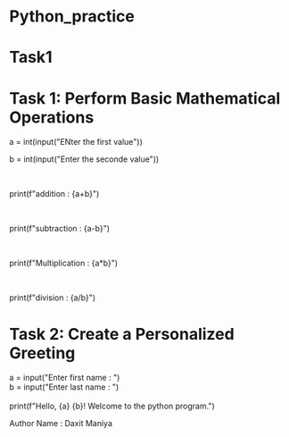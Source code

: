 # Python_practice

# Task1

# Task 1: Perform Basic Mathematical Operations

<p>a = int(input("ENter the first value"))</p>
<p>b = int(input("Enter the seconde value"))</p></br>
<p>print(f"addition : {a+b}")</p></br>
<p>print(f"subtraction : {a-b}")</p></br>
<p>print(f"Multiplication : {a*b}")</p></br>
<p>print(f"division : {a/b}")</p>

# Task 2: Create a Personalized Greeting

a = input("Enter first name : ")</br>
b = input("Enter last name : ")</br>
</br>
print(f"Hello, {a} {b}! Welcome to the python program.")

Author Name : Daxit Maniya
